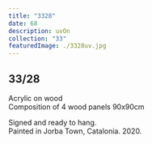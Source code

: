 ```yaml
---
title: "3328"
date: 68
description: uvOn
collection: "33"
featuredImage: ./3328uv.jpg
---
```


## 33/28

Acrylic on wood<br/>
Composition of 4 wood panels 90x90cm

Signed and ready to hang.<br/>
Painted in Jorba Town, Catalonia. 2020.